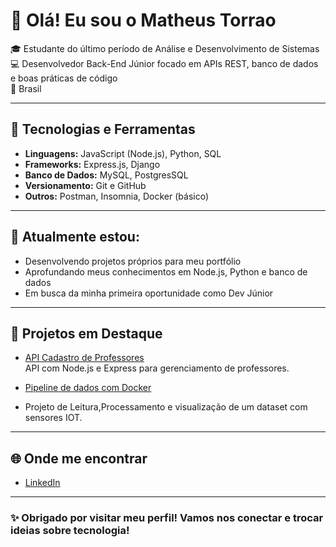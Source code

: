 # 👋 Olá! Eu sou o Matheus Torrao

🎓 Estudante do último período de Análise e Desenvolvimento de Sistemas  
💻 Desenvolvedor Back-End Júnior focado em APIs REST, banco de dados e boas práticas de código  
📍 Brasil

---

## 🚀 Tecnologias e Ferramentas

- **Linguagens:** JavaScript (Node.js), Python, SQL
- **Frameworks:** Express.js, Django
- **Banco de Dados:** MySQL, PostgresSQL
- **Versionamento:** Git e GitHub
- **Outros:** Postman, Insomnia, Docker (básico)

---

## 🧠 Atualmente estou:

- Desenvolvendo projetos próprios para meu portfólio
- Aprofundando meus conhecimentos em Node.js, Python e banco de dados
- Em busca da minha primeira oportunidade como Dev Júnior

---

## 📌 Projetos em Destaque

- [API Cadastro de Professores](https://github.com/Matheus-torrao/API-cadastro-Professor)  
  API com Node.js e Express para gerenciamento de professores.

- [Pipeline de dados com Docker](https://github.com/Matheus-torrao/pipeline_dados_Iot_docker.git)
-   Projeto de Leitura,Processamento e visualização de um dataset com sensores IOT.


---

## 🌐 Onde me encontrar

- [LinkedIn](https://www.linkedin.com/in/matheus-torrão) 

---

### ✨ Obrigado por visitar meu perfil! Vamos nos conectar e trocar ideias sobre tecnologia!
